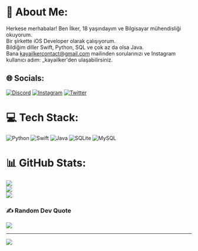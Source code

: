 # 💫 About Me:
Herkese merhabalar! Ben İlker, 18 yaşındayım ve Bilgisayar mühendisliği okuyorum.<br>Bir şirkette iOS Developer olarak çalışıyorum.<br>Bildiğim diller Swift, Python, SQL ve çok az da olsa Java. <br>Bana kayailkercontact@gmail.com mailinden sorularınızı ve Instagram kullanıcı adım: _kayailker'den ulaşabilirsiniz.<br>


## 🌐 Socials:
[![Discord](https://img.shields.io/badge/Discord-%237289DA.svg?logo=discord&logoColor=white)](https://discord.gg/[854782742013411328]([https://discord.gg/KkAHxyBdmx](https://discord.gg/KkAHxyBdmx))) [![Instagram](https://img.shields.io/badge/Instagram-%23E4405F.svg?logo=Instagram&logoColor=white)](https://instagram.com/_kayailker) [![Twitter](https://img.shields.io/badge/Twitter-%231DA1F2.svg?logo=Twitter&logoColor=white)](https://twitter.com/WalterHartwel20) 

# 💻 Tech Stack:
![Python](https://img.shields.io/badge/python-3670A0?style=for-the-badge&logo=python&logoColor=ffdd54) ![Swift](https://img.shields.io/badge/swift-F54A2A?style=for-the-badge&logo=swift&logoColor=white) ![Java](https://img.shields.io/badge/java-%23ED8B00.svg?style=for-the-badge&logo=java&logoColor=white) ![SQLite](https://img.shields.io/badge/sqlite-%2307405e.svg?style=for-the-badge&logo=sqlite&logoColor=white) ![MySQL](https://img.shields.io/badge/mysql-%2300f.svg?style=for-the-badge&logo=mysql&logoColor=white)
# 📊 GitHub Stats:
![](https://github-readme-stats.vercel.app/api?username=kayailkerugur&theme=dark&hide_border=false&include_all_commits=false&count_private=false)<br/>
![](https://github-readme-streak-stats.herokuapp.com/?user=kayailkerugur&theme=dark&hide_border=false)<br/>
![](https://github-readme-stats.vercel.app/api/top-langs/?username=kayailkerugur&theme=dark&hide_border=false&include_all_commits=false&count_private=false&layout=compact)

### ✍️ Random Dev Quote
![](https://quotes-github-readme.vercel.app/api?type=horizontal&theme=radical)

---
[![](https://visitcount.itsvg.in/api?id=kayailkerugur&icon=0&color=0)](https://visitcount.itsvg.in)

<!-- Proudly created with GPRM ( https://gprm.itsvg.in ) -->
